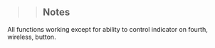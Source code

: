 <!-- Notes BEGIN -->
>> ## Notes
All functions working except for ability to control indicator on fourth, wireless, button.
>> <!-- Notes END -->